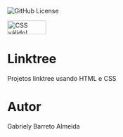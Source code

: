 ![GitHub License](https://img.shields.io/github/license/barretoalmeida/linkstree?style=social)

<p>
    <a href="https://jigsaw.w3.org/css-validator/check/referer">
        <img style="border:0;width:88px;height:31px"
            src="https://jigsaw.w3.org/css-validator/images/vcss-blue"
            alt="CSS válido!" />
    </a>
</p>

# Linktree
Projetos linktree usando HTML e CSS


# Autor 

Gabriely Barreto Almeida
